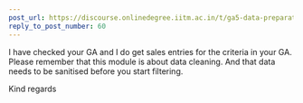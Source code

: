 ```yaml
---
post_url: https://discourse.onlinedegree.iitm.ac.in/t/ga5-data-preparation-discussion-thread-tds-jan-2025/166576/61
reply_to_post_number: 60
---
```

I have checked your GA and I do get sales entries for the criteria in your GA.  
Please remember that this module is about data cleaning. And that data needs to be sanitised before you start filtering.

Kind regards